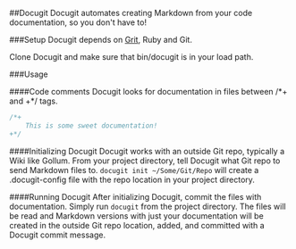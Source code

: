 ##Docugit
Docugit automates creating Markdown from your code documentation, so you don't have to!

###Setup
Docugit depends on [Grit](https://github.com/mojombo/grit), Ruby and Git.

Clone Docugit and make sure that bin/docugit is in your load path.

###Usage

####Code comments
Docugit looks for documentation in files between /\*+ and +\*/ tags.

```javascript
/*+
	This is some sweet documentation!
+*/
````

####Initializing Docugit
Docugit works with an outside Git repo, typically a Wiki like Gollum. From your project directory, 
tell Docugit what Git repo to send Markdown files to. `docugit init ~/Some/Git/Repo` will create a .docugit-config 
file with the repo location in your project directory.

####Running Docugit
After initializing Docugit, commit the files with documentation. Simply run `docugit` from the project directory. The 
files will be read and Markdown versions with just your documentation will be created in the outside Git repo location, 
added, and committed with a Docugit commit message.